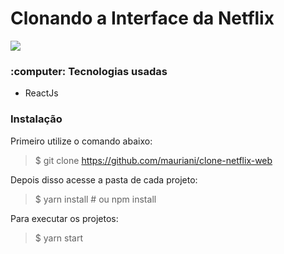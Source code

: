 <h1>Clonando a Interface da Netflix</h1>

<img src="https://user-images.githubusercontent.com/32397288/91320485-f54e9c80-e793-11ea-8818-12a83ea08d9c.PNG">

<h3>:computer: Tecnologias usadas</h3>
<uL>
  <li>ReactJs</li>
</ul>

<h3>Instalação</h3>

Primeiro utilize o comando abaixo:

> $ git clone https://github.com/mauriani/clone-netflix-web

Depois disso acesse a pasta de cada projeto: 

> $ yarn install # ou npm install

Para executar os projetos:

> $ yarn start
